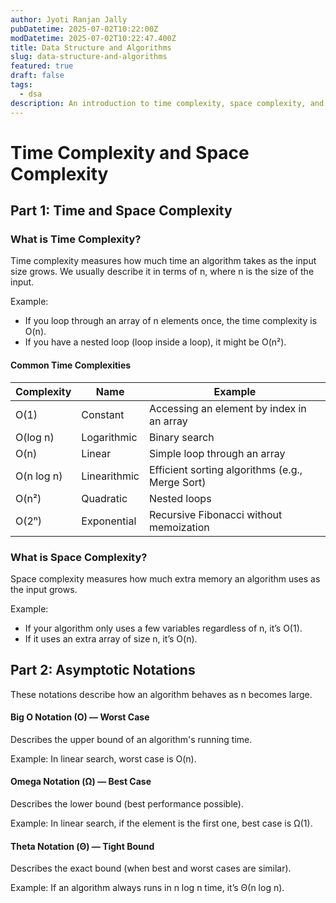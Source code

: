 ```yaml
---
author: Jyoti Ranjan Jally
pubDatetime: 2025-07-02T10:22:00Z
modDatetime: 2025-07-02T10:22:47.400Z
title: Data Structure and Algorithms
slug: data-structure-and-algorithms
featured: true
draft: false
tags:
  - dsa
description: An introduction to time complexity, space complexity, and asymptotic notations in data structures and algorithms.
---
```


# Time Complexity and Space Complexity

## Part 1: Time and Space Complexity

### What is Time Complexity?
Time complexity measures how much time an algorithm takes as the input size grows. We usually describe it in terms of n, where n is the size of the input.

Example:
- If you loop through an array of n elements once, the time complexity is O(n).
- If you have a nested loop (loop inside a loop), it might be O(n²).

#### Common Time Complexities

| Complexity | Name         | Example                                         |
|-------------|-------------|-------------------------------------------------|
| O(1)        | Constant    | Accessing an element by index in an array      |
| O(log n)    | Logarithmic | Binary search                                  |
| O(n)        | Linear      | Simple loop through an array                   |
| O(n log n)  | Linearithmic| Efficient sorting algorithms (e.g., Merge Sort)|
| O(n²)       | Quadratic   | Nested loops                                   |
| O(2ⁿ)       | Exponential | Recursive Fibonacci without memoization        |

### What is Space Complexity?
Space complexity measures how much extra memory an algorithm uses as the input grows.

Example:
- If your algorithm only uses a few variables regardless of n, it’s O(1).
- If it uses an extra array of size n, it’s O(n).

## Part 2: Asymptotic Notations

These notations describe how an algorithm behaves as n becomes large.

#### Big O Notation (O) — Worst Case
Describes the upper bound of an algorithm's running time.

Example: In linear search, worst case is O(n).

#### Omega Notation (Ω) — Best Case
Describes the lower bound (best performance possible).

Example: In linear search, if the element is the first one, best case is Ω(1).

#### Theta Notation (Θ) — Tight Bound
Describes the exact bound (when best and worst cases are similar).

Example: If an algorithm always runs in n log n time, it’s Θ(n log n).
